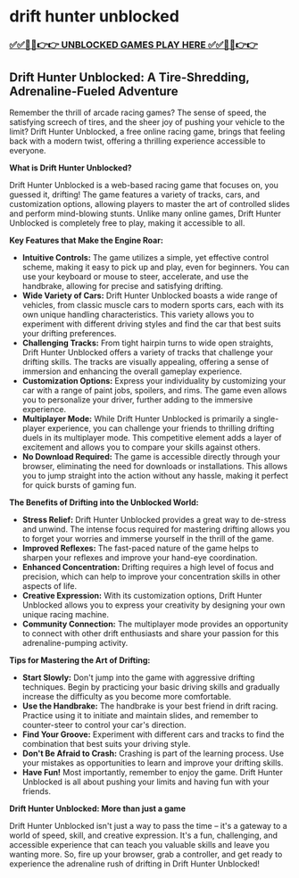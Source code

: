 # drift hunter unblocked

### [✅✅🔴🔴👉👉 UNBLOCKED GAMES PLAY HERE ✅✅🔴🔴👉👉](https://topstoryindia.com)

## Drift Hunter Unblocked: A Tire-Shredding, Adrenaline-Fueled Adventure

Remember the thrill of arcade racing games? The sense of speed, the satisfying screech of tires, and the sheer joy of pushing your vehicle to the limit? Drift Hunter Unblocked, a free online racing game, brings that feeling back with a modern twist, offering a thrilling experience accessible to everyone.

**What is Drift Hunter Unblocked?**

Drift Hunter Unblocked is a web-based racing game that focuses on, you guessed it, drifting! The game features a variety of tracks, cars, and customization options, allowing players to master the art of controlled slides and perform mind-blowing stunts. Unlike many online games, Drift Hunter Unblocked is completely free to play, making it accessible to all. 

**Key Features that Make the Engine Roar:**

* **Intuitive Controls:** The game utilizes a simple, yet effective control scheme, making it easy to pick up and play, even for beginners. You can use your keyboard or mouse to steer, accelerate, and use the handbrake, allowing for precise and satisfying drifting. 
* **Wide Variety of Cars:** Drift Hunter Unblocked boasts a wide range of vehicles, from classic muscle cars to modern sports cars, each with its own unique handling characteristics. This variety allows you to experiment with different driving styles and find the car that best suits your drifting preferences.
* **Challenging Tracks:** From tight hairpin turns to wide open straights, Drift Hunter Unblocked offers a variety of tracks that challenge your drifting skills. The tracks are visually appealing, offering a sense of immersion and enhancing the overall gameplay experience.
* **Customization Options:** Express your individuality by customizing your car with a range of paint jobs, spoilers, and rims. The game even allows you to personalize your driver, further adding to the immersive experience.
* **Multiplayer Mode:**  While Drift Hunter Unblocked is primarily a single-player experience, you can challenge your friends to thrilling drifting duels in its multiplayer mode. This competitive element adds a layer of excitement and allows you to compare your skills against others.
* **No Download Required:**  The game is accessible directly through your browser, eliminating the need for downloads or installations. This allows you to jump straight into the action without any hassle, making it perfect for quick bursts of gaming fun.

**The Benefits of Drifting into the Unblocked World:**

* **Stress Relief:** Drift Hunter Unblocked provides a great way to de-stress and unwind. The intense focus required for mastering drifting allows you to forget your worries and immerse yourself in the thrill of the game.
* **Improved Reflexes:** The fast-paced nature of the game helps to sharpen your reflexes and improve your hand-eye coordination. 
* **Enhanced Concentration:**  Drifting requires a high level of focus and precision, which can help to improve your concentration skills in other aspects of life.
* **Creative Expression:** With its customization options, Drift Hunter Unblocked allows you to express your creativity by designing your own unique racing machine.
* **Community Connection:** The multiplayer mode provides an opportunity to connect with other drift enthusiasts and share your passion for this adrenaline-pumping activity.

**Tips for Mastering the Art of Drifting:**

* **Start Slowly:** Don't jump into the game with aggressive drifting techniques. Begin by practicing your basic driving skills and gradually increase the difficulty as you become more comfortable.
* **Use the Handbrake:** The handbrake is your best friend in drift racing.  Practice using it to initiate and maintain slides, and remember to counter-steer to control your car's direction.
* **Find Your Groove:**  Experiment with different cars and tracks to find the combination that best suits your driving style.
* **Don't Be Afraid to Crash:**  Crashing is part of the learning process.  Use your mistakes as opportunities to learn and improve your drifting skills.
* **Have Fun!**  Most importantly, remember to enjoy the game.  Drift Hunter Unblocked is all about pushing your limits and having fun with your friends.

**Drift Hunter Unblocked: More than just a game**

Drift Hunter Unblocked isn't just a way to pass the time – it's a gateway to a world of speed, skill, and creative expression. It's a fun, challenging, and accessible experience that can teach you valuable skills and leave you wanting more. So, fire up your browser, grab a controller, and get ready to experience the adrenaline rush of drifting in Drift Hunter Unblocked! 
